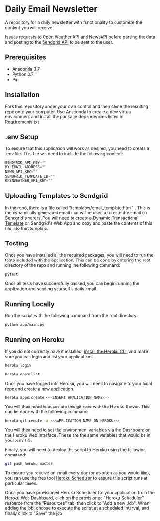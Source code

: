 # Daily Email Newsletter
A repository for a daily newsletter with functionality to customize the content you will receive.

Issues requests to [Open Weather API](https://openweathermap.org/api) and [NewsAPI](https://newsapi.org/docs/client-libraries/python) before parsing the data and posting to the [Sendgrid API](https://sendgrid.com/docs/API_Reference/api_v3.html) to be sent to the user.

## Prerequisites
  + Anaconda 3.7
  + Python 3.7
  + Pip

## Installation
Fork this repository under your own control and then clone the resulting repo onto your computer. Use Anaconda to create a new virtual environment and install the package dependencies listed in Requirements.txt

## .env Setup
To ensure that this application will work as desired, you need to create a .env file. This file will need to include the following content:

```js
SENDGRID_API_KEY=""
MY_EMAIL_ADDRESS=""
NEWS_API_KEY=""
SENDGRID_TEMPLATE_ID=""
OPENWEATHER_API_KEY=""
```

## Uploading Templates to Sendgrid
In the repo, there is a file called "templates/email_template.html" . This is the dynamically generated email that wil be used to create the email on Sendgrid's serers. You will need to create a [Dynamic Transactional Template](https://sendgrid.com/docs/ui/sending-email/how-to-send-an-email-with-dynamic-transactional-templates/) on Sendgrid's Web App and copy and paste the contents of this file into that template.

## Testing
Once you have installed all the required packages, you will need to run the tests included with the application. This can be done by entering the root directory of the repo and running the following command:

```sh
pytest
```

Once all tests have successfully passed, you can begin running the application and sending yourself a daily email.

## Running Locally
Run the script with the following command from the root directory:

```sh
python app/main.py
```

## Running on Heroku
If you do not currently have it installed, [install the Heroku CLI](https://devcenter.heroku.com/articles/heroku-cli#download-and-install), and make sure you can login and list your applications.

```sh
heroku login

heroku apps:list
```
Once you have logged into Heroku, you will need to navigate to your local repo and create a new application.

```sh
heroku apps:create <<<INSERT APPLICATION NAME>>>
```
You will then need to associate this git repo with the Heroku Server. This can be done with the following command:

```sh
heroku git:remote -a <<<APPLICATION NAME ON HEROKU>>>
```
You will then need to set the environment variables via the Dashboard on the Heroku Web Interface. These are the same variables that would be in your .env file.

Finally, you will need to deploy the script to Heroku using the following command:

```sh
git push heroku master
```
To ensure you receive an email every day (or as often as you would like), you can use the free tool [Heroku Scheduler](https://devcenter.heroku.com/articles/scheduler) to ensure this script runs at particular times.

Once you have provisioned Heroku Scheduler for your application from the Heroku Web Dashboard, click on the provisioned "Heroku Scheduler" resource from the "Resources" tab, then click to "Add a new Job". When adding the job, choose to execute the script at a scheduled interval, and finally click to "Save" the job
